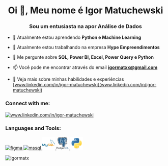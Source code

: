 <h1 align="center">Oi 👋, Meu nome é Igor Matuchewski</h1>
<h3 align="center">Sou um entusiasta na apor Análise de Dados</h3>

- 🌱 Atualmente estou aprendendo **Python e Machine Learning**

- 👯 Atualmente estou trabalhando na empresa **Hype Empreendimentos**

- 💬 Me pergunte sobre **SQL, Power BI, Excel, Power Query e Python**

- 📫 Você pode me encontrar através do email **igormatxx@gmail.com**

- 📄 Veja mais sobre minhas habilidades e experiências [www.linkedin.com/in/igor-matuchewski](www.linkedin.com/in/igor-matuchewski)

<h3 align="left">Connect with me:</h3>
<p align="left">
<a href="https://linkedin.com/in/www.linkedin.com/in/igor-matuchewski" target="blank"><img align="center" src="https://raw.githubusercontent.com/rahuldkjain/github-profile-readme-generator/master/src/images/icons/Social/linked-in-alt.svg" alt="www.linkedin.com/in/igor-matuchewski" height="30" width="40" /></a>
</p>

<h3 align="left">Languages and Tools:</h3>
<p align="left"> <a href="https://www.figma.com/" target="_blank" rel="noreferrer"> <img src="https://www.vectorlogo.zone/logos/figma/figma-icon.svg" alt="figma" width="40" height="40"/> </a> <a href="https://www.microsoft.com/en-us/sql-server" target="_blank" rel="noreferrer"> <img src="https://www.svgrepo.com/show/303229/microsoft-sql-server-logo.svg" alt="mssql" width="40" height="40"/> </a> <a href="https://www.mysql.com/" target="_blank" rel="noreferrer"> <img src="https://raw.githubusercontent.com/devicons/devicon/master/icons/mysql/mysql-original-wordmark.svg" alt="mysql" width="40" height="40"/> </a> <a href="https://www.postgresql.org" target="_blank" rel="noreferrer"> <img src="https://raw.githubusercontent.com/devicons/devicon/master/icons/postgresql/postgresql-original-wordmark.svg" alt="postgresql" width="40" height="40"/> </a> <a href="https://www.python.org" target="_blank" rel="noreferrer"> <img src="https://raw.githubusercontent.com/devicons/devicon/master/icons/python/python-original.svg" alt="python" width="40" height="40"/> </a> </p>

<p><img align="center" src="https://github-readme-stats.vercel.app/api/top-langs?username=igormatx&show_icons=true&locale=en&layout=compact" alt="igormatx" /></p>


<!---
igormatuchewski/igormatuchewski is a ✨ special ✨ repository because its `README.md` (this file) appears on your GitHub profile.
You can click the Preview link to take a look at your changes.
--->
